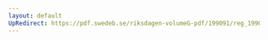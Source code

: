```yaml
---
layout: default
UpRedirect: https://pdf.swedeb.se/riksdagen-volumeG-pdf/199091/reg_199091/reg_199091_1136.pdf
---
```

